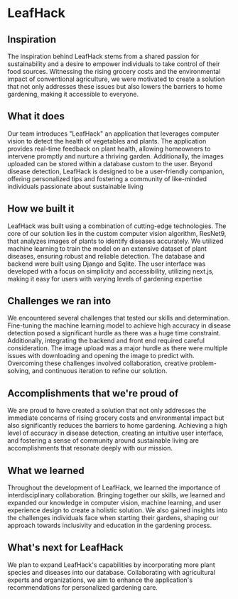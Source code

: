 # LeafHack
## Inspiration
The inspiration behind LeafHack stems from a shared passion for sustainability and a desire to empower individuals to take control of their food sources. Witnessing the rising grocery costs and the environmental impact of conventional agriculture, we were motivated to create a solution that not only addresses these issues but also lowers the barriers to home gardening, making it accessible to everyone.

## What it does
Our team introduces "LeafHack" an application that leverages computer vision to detect the health of vegetables and plants. The application provides real-time feedback on plant health, allowing homeowners to intervene promptly and nurture a thriving garden. Additionally, the images uploaded can be stored within a database custom to the user. Beyond disease detection, LeafHack is designed to be a user-friendly companion, offering personalized tips and fostering a community of like-minded individuals passionate about sustainable living

## How we built it
LeafHack was built using a combination of cutting-edge technologies. The core of our solution lies in the custom computer vision algorithm, ResNet9, that analyzes images of plants to identify diseases accurately. We utilized machine learning to train the model on an extensive dataset of plant diseases, ensuring robust and reliable detection. The database and backend were built using Django and Sqlite. The user interface was developed with a focus on simplicity and accessibility, utilizing next.js, making it easy for users with varying levels of gardening expertise

## Challenges we ran into
We encountered several challenges that tested our skills and determination. Fine-tuning the machine learning model to achieve high accuracy in disease detection posed a significant hurdle as there was a huge time constraint. Additionally, integrating the backend and front end required careful consideration. The image upload was a major hurdle as there were multiple issues with downloading and opening the image to predict with. Overcoming these challenges involved collaboration, creative problem-solving, and continuous iteration to refine our solution.

## Accomplishments that we're proud of
We are proud to have created a solution that not only addresses the immediate concerns of rising grocery costs and environmental impact but also significantly reduces the barriers to home gardening. Achieving a high level of accuracy in disease detection, creating an intuitive user interface, and fostering a sense of community around sustainable living are accomplishments that resonate deeply with our mission.

## What we learned
Throughout the development of LeafHack, we learned the importance of interdisciplinary collaboration. Bringing together our skills, we learned and expanded our knowledge in computer vision, machine learning, and user experience design to create a holistic solution. We also gained insights into the challenges individuals face when starting their gardens, shaping our approach towards inclusivity and education in the gardening process.

## What's next for LeafHack
We plan to expand LeafHack's capabilities by incorporating more plant species and diseases into our database. Collaborating with agricultural experts and organizations, we aim to enhance the application's recommendations for personalized gardening care.


